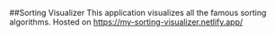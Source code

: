 ##Sorting Visualizer
This application visualizes all the famous sorting algorithms.
Hosted on https://my-sorting-visualizer.netlify.app/
